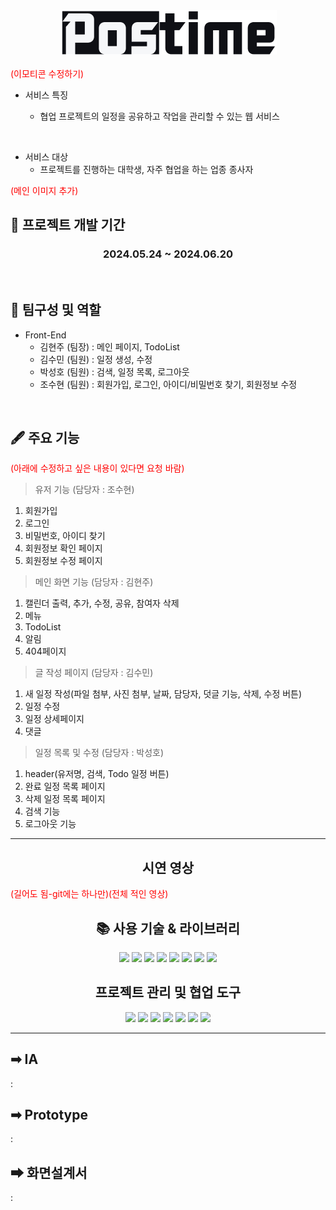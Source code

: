 <div align=center> <img src="src/image/login-logo.png" /> </div>

<br>
<div style="color:red">(이모티콘 수정하기)</div>

- 서비스 특징

  - 협업 프로젝트의 일정을 공유하고 작업을 관리할 수 있는 웹 서비스

<br>

- 서비스 대상
  - 프로젝트를 진행하는 대학생, 자주 협업을 하는 업종 종사자

<div style="color:red">(메인 이미지 추가)</div>

## 📆 프로젝트 개발 기간

<h3 align=center> 2024.05.24 ~ 2024.06.20 </h3>
<br/>

## 🤼 팀구성 및 역할

- Front-End
  - 김현주 (팀장) : 메인 페이지, TodoList
  - 김수민 (팀원) : 일정 생성, 수정
  - 박성호 (팀원) : 검색, 일정 목록, 로그아웃
  - 조수현 (팀원) : 회원가입, 로그인, 아이디/비밀번호 찾기, 회원정보 수정
<br/>

## 🖋 주요 기능

<div style="color:red">(아래에 수정하고 싶은 내용이 있다면 요청 바람)</div>

> 유저 기능 (담당자 : 조수현)

1. 회원가입
2. 로그인
3. 비밀번호, 아이디 찾기
4. 회원정보 확인 페이지
5. 회원정보 수정 페이지

> 메인 화면 기능 (담당자 : 김현주)

1. 캘린더 출력, 추가, 수정, 공유, 참여자 삭제
2. 메뉴
3. TodoList
4. 알림
5. 404페이지

> 글 작성 페이지 (담당자 : 김수민)

1. 새 일정 작성(파일 첨부, 사진 첨부, 날짜, 담당자, 덧글 기능, 삭제, 수정 버튼)
2. 일정 수정
3. 일정 상세페이지
4. 댓글

> 일정 목록 및 수정 (담당자 : 박성호)

1. header(유저명, 검색, Todo 일정 버튼)
2. 완료 일정 목록 페이지
3. 삭제 일정 목록 페이지
4. 검색 기능
5. 로그아웃 기능

---

## <div align=center> 시연 영상 </div>

<div style="color:red">(길어도 됨-git에는 하나만)(전체 적인 영상)</div>

## <div align=center> 📚 사용 기술 & 라이브러리 </div>

 <div align=center> 
<img src="https://img.shields.io/badge/html5-E34F26?style=for-the-badge&logo=html5&logoColor=white">
<img src="https://img.shields.io/badge/css-1572B6?style=for-the-badge&logo=css3&logoColor=white">
<img src="https://img.shields.io/badge/javascript-F7DF1E?style=for-the-badge&logo=javascript&logoColor=black"> 
<img src="https://img.shields.io/badge/react-61DAFB?style=for-the-badge&logo=react&logoColor=black">
<img src="https://img.shields.io/badge/code%20style-prettier-F7B93E?logo=Prettier">
<img src="https://img.shields.io/badge/axios-5A29E4?style=for-the-badge&logo=axios&logoColor=white">
<img src="https://img.shields.io/badge/resetCss-black?style=for-the-badge&logo=resetCss&logoColor=white">
<img src="https://img.shields.io/badge/emotion-black?style=for-the-badge&logo=emotion&logoColor=white">
 </div>

## <div align=center> 프로젝트 관리 및 협업 도구 </div>

 <div align=center> 
<img src="https://img.shields.io/badge/github-181717?style=for-the-badge&logo=github&logoColor=white">
<img src="https://img.shields.io/badge/git-F05032?style=for-the-badge&logo=git&logoColor=white">
<img src="https://img.shields.io/badge/-Swagger-%23Clojure?style=for-the-badge&logo=swagger&logoColor=white">
<img src="https://img.shields.io/badge/Notion-000000?style=for-the-badge&logo=notion&logoColor=white">
<img src="https://img.shields.io/badge/figma-%23F24E1E?style=for-the-badge&logo=figma&logoColor=white">
<img src="https://img.shields.io/static/v1?style=for-the-badge&message=Postman&color=FF6C37&logo=Postman&logoColor=FFFFFF&label=">
<img src="https://img.shields.io/badge/Slack-purple?logo=slack&logoColor=white">
 </div>

---

<h2> ➡ IA</h2>
 : <https://www.figma.com/design/oqfvZdsN9zzvYtEOq9om0Z/POSTIME_IA-(View)?node-id=2107-140&t=2ddoYBgzq8knQ8YV-1>

<h2> ➡ Prototype</h2>
 : <https://www.figma.com/design/kWrvzfThPI76oFtk7N3zaV/POSTIME(View)?node-id=2250-12238&t=c2QlNc9JpttuqJJ9-1>

<h2> ➡ 화면설계서</h2>
 : <https://www.figma.com/design/kWrvzfThPI76oFtk7N3zaV/POSTIME(View)?node-id=4-9&t=c2QlNc9JpttuqJJ9-1>
